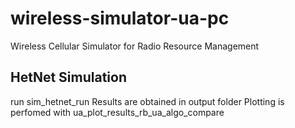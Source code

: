 # wireless-simulator-ua-pc
Wireless Cellular Simulator for Radio Resource Management

## HetNet Simulation
run sim_hetnet_run
Results are obtained in output folder
Plotting is perfomed with ua_plot_results_rb_ua_algo_compare
